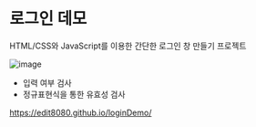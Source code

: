 # 로그인 데모

HTML/CSS와 JavaScript를 이용한 간단한 로그인 창 만들기 프로젝트

![image](https://user-images.githubusercontent.com/30149272/105841585-2ddef480-6018-11eb-8a8e-796a2ef01366.png)

- 입력 여부 검사
- 정규표현식을 통한 유효성 검사

https://edit8080.github.io/loginDemo/
